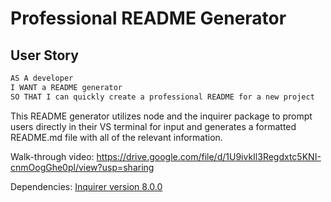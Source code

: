 # Professional README Generator

## User Story

```md
AS A developer
I WANT a README generator
SO THAT I can quickly create a professional README for a new project
```

This README generator utilizes node and the inquirer package to prompt users directly in their VS terminal for input and generates a formatted README.md file with all of the relevant information.  


Walk-through video: https://drive.google.com/file/d/1U9ivkIl3Regdxtc5KNI-cnmOogGhe0pl/view?usp=sharing

Dependencies: [Inquirer version 8.0.0](https://www.npmjs.com/package/inquirer)
